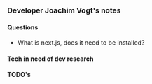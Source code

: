### Developer Joachim Vogt's notes

#### Questions

- What is next.js, does it need to be installed?

#### Tech in need of dev research

#### TODO's
